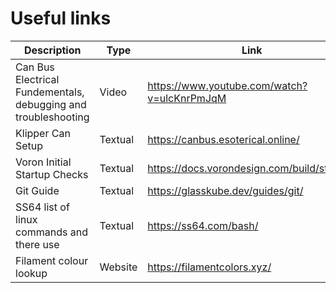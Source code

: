 # Useful links
| Description | Type | Link |
|---------|--------|--------|
| Can Bus Electrical Fundementals, debugging and troubleshooting | Video | <https://www.youtube.com/watch?v=ulcKnrPmJqM> |
| Klipper Can Setup | Textual | <https://canbus.esoterical.online/> |
| Voron Initial Startup Checks | Textual | <https://docs.vorondesign.com/build/startup/> |
| Git Guide | Textual | <https://glasskube.dev/guides/git/> |
| SS64 list of linux commands and there use | Textual | <https://ss64.com/bash/> |
| Filament colour lookup | Website | <https://filamentcolors.xyz/> |
